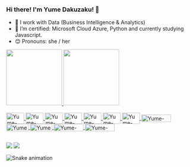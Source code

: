 ### Hi there! I'm **Yume Dakuzaku**! 👋


- 🔭 I work with Data (Business Intelligence & Analytics)
- 🌱 I’m certified: Microsoft Cloud Azure, Python and currently studying Javascript.
- 😊 Pronouns: she / her

<div>
  <a href="https://github.com/yumedakuzaku">
  <img height="150em" src="https://github-readme-stats.vercel.app/api?username=yumedakuzaku&show_icons=true&theme=dracula&include_all_commits=true&count_private=true"/>
  <img height="150em" src="https://github-readme-stats.vercel.app/api/top-langs/?username=yumedakuzaku&layout=compact&langs_count=7&theme=dracula"/>
</div>
  
<div style="display: inline_block"><br>
  
  <img align="center" alt="Yume-Numpy" height="30" width="48" src="https://cdn.jsdelivr.net/gh/devicons/devicon/icons/numpy/numpy-original-wordmark.svg">
  <img align="center" alt="Yume-Jupyter" height="30" width="48" src="https://cdn.jsdelivr.net/gh/devicons/devicon/icons/jupyter/jupyter-original-wordmark.svg">
   <img align="center" alt="Yume-Django" height="30" width="48" src="https://img.shields.io/badge/Django-092E20?style=for-the-badge&logo=django&logoColor=white">
  <img align="center" alt="Yume-PostegreSQL" height="30" width="48" src="https://cdn.jsdelivr.net/gh/devicons/devicon/icons/postgresql/postgresql-original-wordmark.svg">
  <img align="center" alt="Yume-Azure" height="30" width="48" src="https://cdn.jsdelivr.net/gh/devicons/devicon/icons/azure/azure-original.svg">
  <img align="center" alt="Yume-SQLServer" height="30" width="48" src= "https://cdn.jsdelivr.net/gh/devicons/devicon/icons/microsoftsqlserver/microsoftsqlserver-plain.svg">
  <img align="center" alt="Yume-Flask" height="30" width="48" src="https://cdn.jsdelivr.net/gh/devicons/devicon/icons/flask/flask-original-wordmark.svg">
  <img align="center" alt="Yume-Python" height="20" width="80" src="https://img.shields.io/badge/Python-14354C?style=for-the-badge&logo=python&logoColor=white">
  <img align="center" alt="Yume-HTML" height="20" width="60" src="https://img.shields.io/badge/HTML5-E34F26?style=for-the-badge&logo=html5&logoColor=white">
  <img align="center" alt="Yume-CSS" height="20" width="60" src="https://img.shields.io/badge/CSS3-1572B6?style=for-the-badge&logo=css3&logoColor=white">
  <img align="center" alt="Yume-Azure" height="20" width="80" src="https://img.shields.io/badge/Microsoft_Azure-0089D6?style=for-the-badge&logo=microsoft-azure&logoColor=white">
  <img align="center" alt="Yume-Excel" height="20" width="80" src="https://img.shields.io/badge/Microsoft_Excel-217346?style=for-the-badge&logo=microsoft-excel&logoColor=white">
  
  </div>
  
 ##
 
  <div> 
    <a href = "mailto:yumedakuzaku@gmail.com"><img src="https://img.shields.io/badge/-Gmail-%23333?style=for-the-badge&logo=gmail&logoColor=white" target="_blank"></a>
    <a href="https://www.linkedin.com/in/yume-isabelle-dakuzaku/" target="_blank"><img src="https://img.shields.io/badge/-LinkedIn-%230077B5?style=for-the-badge&logo=linkedin&logoColor=white" target="_blank"></a> 

  ![Snake animation](https://github.com/yumedakuzaku/yumedakuzaku/blob/output/github-contribution-grid-snake.svg)
</div>
